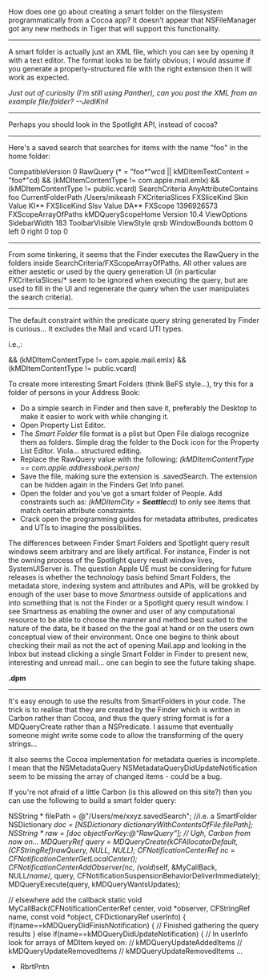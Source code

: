 How does one go about creating a smart folder on the filesystem programmatically from a Cocoa app?  It doesn't appear that NSFileManager got any new methods in Tiger that will support this functionality.

----

A smart folder is actually just an XML file, which you can see by opening it with a text editor. The format looks to be fairly obvious; I would assume if you generate a properly-structured file with the right extension then it will work as expected.

*Just out of curiosity (I'm still using Panther), can you post the XML from an example file/folder? --JediKnil*

----

Perhaps you should look in the Spotlight API, instead of cocoa?

----

Here's a saved search that searches for items with the name "foo" in the home folder:
    
<?xml version="1.0" encoding="UTF-8"?>
<!DOCTYPE plist PUBLIC "-//Apple Computer//DTD PLIST 1.0//EN" "http://www.apple.com/DTDs/PropertyList-1.0.dtd">
<plist version="1.0">
<dict>
	<key>CompatibleVersion</key>
	<integer>0</integer>
	<key>RawQuery</key>
	<string>(* = "foo*"wcd || kMDItemTextContent = "foo*"cd) &amp;&amp; (kMDItemContentType != com.apple.mail.emlx) &amp;&amp; (kMDItemContentType != public.vcard)</string>
	<key>SearchCriteria</key>
	<dict>
		<key>AnyAttributeContains</key>
		<string>foo</string>
		<key>CurrentFolderPath</key>
		<array>
			<string>/Users/mikeash</string>
		</array>
		<key>FXCriteriaSlices</key>
		<array>
			<dict>
				<key>FXSliceKind</key>
				<string>Skin</string>
				<key>Value</key>
				<string>KI**</string>
			</dict>
			<dict>
				<key>FXSliceKind</key>
				<string>Slsv</string>
				<key>Value</key>
				<string>DA**</string>
			</dict>
		</array>
		<key>FXScope</key>
		<integer>1396926573</integer>
		<key>FXScopeArrayOfPaths</key>
		<array>
			<string>kMDQueryScopeHome</string>
		</array>
	</dict>
	<key>Version</key>
	<string>10.4</string>
	<key>ViewOptions</key>
	<dict>
		<key>SidebarWidth</key>
		<integer>183</integer>
		<key>ToolbarVisible</key>
		<true/>
		<key>ViewStyle</key>
		<string>qrsb</string>
		<key>WindowBounds</key>
		<dict>
			<key>bottom</key>
			<integer>0</integer>
			<key>left</key>
			<integer>0</integer>
			<key>right</key>
			<integer>0</integer>
			<key>top</key>
			<integer>0</integer>
		</dict>
	</dict>
</dict>
</plist>


----

From some tinkering, it seems that the Finder executes the RawQuery in the folders inside SearchCriteria/FXScopeArrayOfPaths. All other values are either aestetic or used by the query generation UI (in particular FXCriteriaSlices/* seem to be ignored when executing the query, but are used to fill in the UI and regenerate the query when the user manipulates the search criteria).

----

The default constraint within the predicate query string generated by Finder is curious... It excludes the Mail and vcard UTI types.

i.e.,:
     
&amp;&amp; (kMDItemContentType != com.apple.mail.emlx) &amp;&amp; (kMDItemContentType != public.vcard)


To create more interesting Smart Folders (think BeFS style...), try this for a folder of persons in your Address Book:

 
* Do a simple search in Finder and then save it, preferably the Desktop to make it easier to work with while changing it.
* Open Property List Editor.
* The *Smart Folder* file format is a plist but Open File dialogs recognize them as folders. Simple drag the folder to the Dock icon for the Property List Editor. Viola... structured editing.
* Replace the RawQuery value with the following: *(kMDItemContentType == com.apple.addressbook.person)*
* Save the file, making sure the extension is .savedSearch. The extension can be hidden again in the Finders Get Info panel.
* Open the folder and you've got a smart folder of People. Add constraints such as: *(kMDItemCity = **Seattle**cd)* to only see items that match certain attribute constraints.
* Crack open the  programming guides for metadata attributes, predicates and UTIs to imagine the possibilities.
 

The differences between Finder Smart Folders and Spotlight query result windows seem arbitrary and are likely artifical. For instance, Finder is not the owning process of the Spotlight query result window lives, SystemUIServer is. The question  Apple UE must be considering for future releases is whether the technology basis behind Smart Folders, the metadata store, indexing system and attributes and APIs, will be grokked by enough of the user base to move *Smartness* outside of applications and into something that is not the Finder or a Spotlight query result window. I see Smartness as enabling the owner and user of any computational resource to be able to choose the manner and method best suited to the nature of the data, be it based on the the goal at hand or on the users own conceptual view of their environment. Once one begins to think about checking their mail as not the act of opening Mail.app and looking in the Inbox but instead clicking a single Smart Folder in Finder to present new, interesting and unread mail... one can begin to see the future taking shape.

**.dpm**

----

It's easy enough to use the results from SmartFolders in your code. The trick is to realise that they are created by the Finder 
which is written in Carbon rather than Cocoa, and thus the query string format is for a MDQueryCreate rather than a NSPredicate. I assume that eventually someone might write some code to allow the transforming of the query strings...

It also seems the Cocoa implementation for metadata queries is incomplete. I mean that the NSMetadataQuery NSMetadataQueryDidUpdateNotification seem to be missing the array of changed items - could be a bug.

If you're not afraid of a little Carbon (is this allowed on this site?) then you can use the following to build a smart folder query:
     
NSString * filePath = @"/Users/me/xxyz.savedSearch"; //i.e. a SmartFolder
NSDictionary *doc = [NSDictionary dictionaryWithContentsOfFile:filePath];
NSString * raw = [doc objectForKey:@"RawQuery"];
// Ugh, Carbon from now on...
MDQueryRef query = MDQueryCreate(kCFAllocatorDefault, (CFStringRef)rawQuery, NULL, NULL);
CFNotificationCenterRef nc = CFNotificationCenterGetLocalCenter();
CFNotificationCenterAddObserver(nc, (void*)self, &MyCallBack, NULL/*name*/, query, CFNotificationSuspensionBehaviorDeliverImmediately);
MDQueryExecute(query, kMDQueryWantsUpdates);

// elsewhere add the callback
static void MyCallBack(CFNotificationCenterRef center, void *observer, CFStringRef name, const void *object, CFDictionaryRef userInfo) {
	if(name==kMDQueryDidFinishNotification) {
              // Finished gathering the query results
	} else if(name==kMDQueryDidUpdateNotification) {
              // In userInfo look for arrays of MDItem keyed on:
              //  kMDQueryUpdateAddedItems
              //  kMDQueryUpdateRemovedItems
              //  kMDQueryUpdateRemovedItems
...

- RbrtPntn
